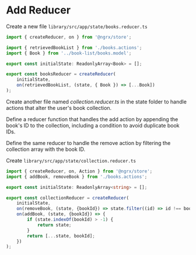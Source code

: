 # Add Reducer

Create a new file `library/src/app/state/books.reducer.ts`

```ts
import { createReducer, on } from '@ngrx/store';

import { retrievedBookList } from './books.actions';
import { Book } from '../book-list/books.model';

export const initialState: ReadonlyArray<Book> = [];

export const booksReducer = createReducer(
    initialState,
    on(retrievedBookList, (state, { Book }) => [...Book])
);
```

Create another file named *collection.reducer.ts* in the state folder to handle actions that alter the user's book collection. 

Define a reducer function that handles the add action by appending the book's ID to the collection, including a condition to avoid duplicate book IDs. 

Define the same reducer to handle the remove action by filtering the collection array with the book ID.

Create `library/src/app/state/collection.reducer.ts`

```ts
import { createReducer, on, Action } from '@ngrx/store';
import { addBook, removeBook } from './books.actions';

export const initialState: ReadonlyArray<string> = [];

export const collectionReducer = createReducer(
    initialState,
    on(removeBook, (state, {bookId}) => state.filter((id) => id !== bookId)),
    on(addBook, (state, {bookId}) => {
        if (state.indexOf(bookId) > -1) {
            return state;
        }
        return [...state, bookId];
    })
);
```